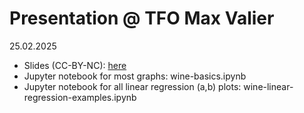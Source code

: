 # Presentation @ TFO Max Valier
25.02.2025

- Slides (CC-BY-NC): [here](https://docs.google.com/presentation/d/1EV0b9yDleCmPiv5nWtnneDUoucOOKZtYpU1XF3X3KbE/edit?usp=sharing)
- Jupyter notebook for most graphs: wine-basics.ipynb
- Jupyter notebook for all linear regression (a,b) plots: wine-linear-regression-examples.ipynb